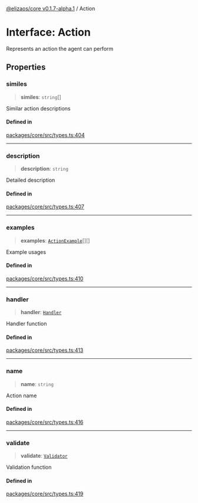 [@elizaos/core v0.1.7-alpha.1](../index.md) / Action

# Interface: Action

Represents an action the agent can perform

## Properties

### similes

> **similes**: `string`[]

Similar action descriptions

#### Defined in

[packages/core/src/types.ts:404](https://github.com/elizaOS/eliza/blob/main/packages/core/src/types.ts#L404)

---

### description

> **description**: `string`

Detailed description

#### Defined in

[packages/core/src/types.ts:407](https://github.com/elizaOS/eliza/blob/main/packages/core/src/types.ts#L407)

---

### examples

> **examples**: [`ActionExample`](ActionExample.md)[][]

Example usages

#### Defined in

[packages/core/src/types.ts:410](https://github.com/elizaOS/eliza/blob/main/packages/core/src/types.ts#L410)

---

### handler

> **handler**: [`Handler`](../type-aliases/Handler.md)

Handler function

#### Defined in

[packages/core/src/types.ts:413](https://github.com/elizaOS/eliza/blob/main/packages/core/src/types.ts#L413)

---

### name

> **name**: `string`

Action name

#### Defined in

[packages/core/src/types.ts:416](https://github.com/elizaOS/eliza/blob/main/packages/core/src/types.ts#L416)

---

### validate

> **validate**: [`Validator`](../type-aliases/Validator.md)

Validation function

#### Defined in

[packages/core/src/types.ts:419](https://github.com/elizaOS/eliza/blob/main/packages/core/src/types.ts#L419)
